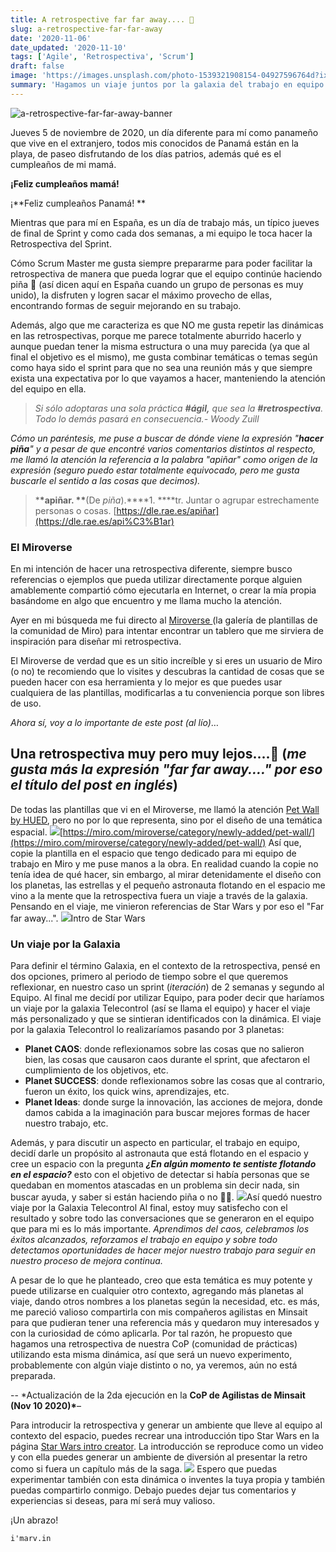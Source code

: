 ```yaml
---
title: A retrospective far far away.... 🚀
slug: a-retrospective-far-far-away
date: '2020-11-06'
date_updated: '2020-11-10'
tags: ['Agile', 'Retrospectiva', 'Scrum']
draft: false
image: 'https://images.unsplash.com/photo-1539321908154-04927596764d?ixlib=rb-1.2.1&q=80&fm=jpg&crop=entropy&cs=tinysrgb&w=2000&fit=max&ixid=eyJhcHBfaWQiOjExNzczfQ'
summary: 'Hagamos un viaje juntos por la galaxia del trabajo en equipo y la mejora continua.'
---
```


![a-retrospective-far-far-away-banner](https://images.unsplash.com/photo-1539321908154-04927596764d?ixlib=rb-1.2.1&q=80&fm=jpg&crop=entropy&cs=tinysrgb&w=2000&fit=max&ixid=eyJhcHBfaWQiOjExNzczfQ)

Jueves 5 de noviembre de 2020, un día diferente para mí como panameño que vive en el extranjero, todos mis conocidos de Panamá están en la playa, de paseo disfrutando de los días patrios, además qué es el cumpleaños de mi mamá.

**¡Feliz cumpleaños mamá!**

¡**Feliz cumpleaños Panamá! **

Mientras que para mí en España, es un día de trabajo más, un típico jueves de final de Sprint y como cada dos semanas, a mi equipo le toca hacer la Retrospectiva del Sprint.

Cómo Scrum Master me gusta siempre prepararme para poder facilitar la retrospectiva de manera que pueda lograr que el equipo continúe haciendo piña 🍍 (así dicen aquí en España cuando un grupo de personas es muy unido), la disfruten y logren sacar el máximo provecho de ellas, encontrando formas de seguir mejorando en su trabajo.

Además, algo que me caracteriza es que NO me gusta repetir las dinámicas en las retrospectivas, porque me parece totalmente aburrido hacerlo y aunque puedan tener la misma estructura o una muy parecida (ya que al final el objetivo es el mismo), me gusta combinar temáticas o temas según como haya sido el sprint para que no sea una reunión más y que siempre exista una expectativa por lo que vayamos a hacer, manteniendo la atención del equipo en ella.

> _Si sólo adoptaras una sola práctica **#ágil,** que sea la **#retrospectiva**. Todo lo demás pasará en consecuencia.‌‌- Woody Zuill_

_Cómo un paréntesis, me puse a buscar de dónde viene la expresión "**hacer piña**" y a pesar de que encontré varios comentarios distintos al respecto, me llamó la atención la referencia a la palabra "apiñar" como origen de la expresión (seguro puedo estar totalmente equivocado, pero me gusta buscarle el sentido a las cosas que decimos)._

> \***\*apiñar. \*\***(De _piña_).‌‌\***\*1. \*\***tr. Juntar o agrupar estrechamente personas o cosas.‌‌
> [https://dle.rae.es/apiñar](https://dle.rae.es/api%C3%B1ar)

### El Miroverse

En mi intención de hacer una retrospectiva diferente, siempre busco referencias o ejemplos que pueda utilizar directamente porque alguien amablemente compartió cómo ejecutarla en Internet, o crear la mía propia basándome en algo que encuentro y me llama mucho la atención.

Ayer en mi búsqueda me fui directo al [Miroverse ](https://miro.com/miroverse/)(la galería de plantillas de la comunidad de Miro) para intentar encontrar un tablero que me sirviera de inspiración para diseñar mi retrospectiva.

El Miroverse de verdad que es un sitio increíble y si eres un usuario de Miro (o no) te recomiendo que lo visites y descubras la cantidad de cosas que se pueden hacer con esa herramienta y lo mejor es que puedes usar cualquiera de las plantillas, modificarlas a tu conveniencia porque son libres de uso.

_Ahora sí, voy a lo importante de este post (al lío)_…

## Una retrospectiva muy pero muy lejos....🚀 (_me gusta más la expresión "far far away...." por eso el título del post en inglés_)

De todas las plantillas que vi en el Miroverse, me llamó la atención [Pet Wall by HUED](https://miro.com/miroverse/category/newly-added/pet-wall/), pero no por lo que representa, sino por el diseño de una temática espacial.
![](https://digitalpress.fra1.cdn.digitaloceanspaces.com/cd0euxp/2020/11/image-1.png)[https://miro.com/miroverse/category/newly-added/pet-wall/](https://miro.com/miroverse/category/newly-added/pet-wall/)
Así que, copie la plantilla en el espacio que tengo dedicado para mi equipo de trabajo en Miro y me puse manos a la obra. En realidad cuando la copie no tenía idea de qué hacer, sin embargo, al mirar detenidamente el diseño con los planetas, las estrellas y el pequeño astronauta flotando en el espacio me vino a la mente que la retrospectiva fuera un viaje a través de la galaxia. Pensando en el viaje, me vinieron referencias de Star Wars y por eso el "Far far away...".
![](https://digitalpress.fra1.cdn.digitaloceanspaces.com/cd0euxp/2020/11/image-2.png)Intro de Star Wars

### Un viaje por la Galaxia

Para definir el término Galaxia, en el contexto de la retrospectiva, pensé en dos opciones, primero al periodo de tiempo sobre el que queremos reflexionar, en nuestro caso un sprint (_iteración_) de 2 semanas y segundo al Equipo. Al final me decidí por utilizar Equipo, para poder decir que haríamos un viaje por la galaxia Telecontrol (así se llama el equipo) y hacer el viaje más personalizado y que se sintieran identificados con la dinámica. El viaje por la galaxia Telecontrol lo realizaríamos pasando por 3 planetas:

- **Planet CAOS**: donde reflexionamos sobre las cosas que no salieron bien, las cosas que causaron caos durante el sprint, que afectaron el cumplimiento de los objetivos, etc.
- **Planet SUCCESS**: donde reflexionamos sobre las cosas que al contrario, fueron un éxito, los quick wins, aprendizajes, etc.
- **Planet Ideas**: donde surge la innovación, las acciones de mejora, donde damos cabida a la imaginación para buscar mejores formas de hacer nuestro trabajo, etc.

Además, y para discutir un aspecto en particular, el trabajo en equipo, decidí darle un propósito al astronauta que está flotando en el espacio y cree un espacio con la pregunta **_¿En algún momento te sentiste flotando en el espacio?_** esto con el objetivo de detectar si había personas que se quedaban en momentos atascadas en un problema sin decir nada, sin buscar ayuda, y saber si están haciendo piña o no 🍍😃.
![](https://digitalpress.fra1.cdn.digitaloceanspaces.com/cd0euxp/2020/11/Retrospective-X.jpg)Así quedó nuestro viaje por la Galaxia Telecontrol
Al final, estoy muy satisfecho con el resultado y sobre todo las conversaciones que se generaron en el equipo que para mi es lo más importante. _Aprendimos del caos, celebramos los éxitos alcanzados, reforzamos el trabajo en equipo y sobre todo detectamos oportunidades de hacer mejor nuestro trabajo para seguir en nuestro proceso de mejora continua._

A pesar de lo que he planteado, creo que esta temática es muy potente y puede utilizarse en cualquier otro contexto, agregando más planetas al viaje, dando otros nombres a los planetas según la necesidad, etc. es más, me pareció valioso compartirla con mis compañeros agilistas en Minsait para que pudieran tener una referencia más y quedaron muy interesados y con la curiosidad de cómo aplicarla. Por tal razón, he propuesto que hagamos una retrospectiva de nuestra CoP (comunidad de prácticas) utilizando esta misma dinámica, así que será un nuevo experimento, probablemente con algún viaje distinto o no, ya veremos, aún no está preparada.

-- \*Actualización de la 2da ejecución en la **CoP de Agilistas de Minsait (Nov 10 2020)\***–

Para introducir la retrospectiva y generar un ambiente que lleve al equipo al contexto del espacio, puedes recrear una introducción tipo Star Wars en la página [Star Wars intro creator](https://starwarsintrocreator.kassellabs.io/). La introducción se reproduce como un video y con ella puedes generar un ambiente de diversión al presentar la retro como si fuera un capítulo más de la saga.
![](https://digitalpress.fra1.cdn.digitaloceanspaces.com/cd0euxp/2020/11/image-5.png)
Espero que puedas experimentar también con esta dinámica o inventes la tuya propia y también puedas compartirlo conmigo. Debajo puedes dejar tus comentarios y experiencias si deseas, para mí será muy valioso.

¡Un abrazo!

    i'marv.in
